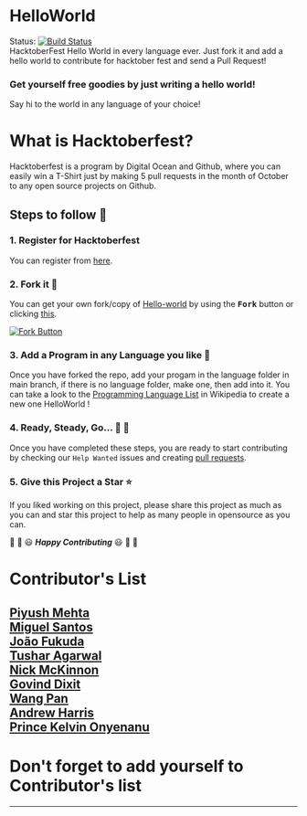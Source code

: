 # HelloWorld
Status: [![Build Status](https://travis-ci.com/piyush97/HelloWorld.svg?branch=master)](https://travis-ci.com/piyush97/HelloWorld)
<br/>
HacktoberFest Hello World in every language ever.
Just fork it and add a hello world to contribute for hacktober fest and send a Pull Request!

### Get yourself free goodies by just writing a hello world!
Say hi to the world in any language of your choice!


# What is Hacktoberfest?
Hacktoberfest is a program by Digital Ocean and Github, where you can easily win a T-Shirt just by making 5 pull requests in the month of October to any open source projects on Github.

## Steps to follow :scroll:

### 1. Register for Hacktoberfest
You can register from [here](https://hacktoberfest.digitalocean.com).

### 2. Fork it :fork_and_knife:

You can get your own fork/copy of [Hello-world](https://github.com/piyush97/HelloWorld) by using the <kbd><b>Fork</b></kbd></a> button or clicking [this](https://github.com/piyush97/HelloWorld/).

 [![Fork Button](https://help.github.com/assets/images/help/repository/fork_button.jpg)](https://github.com/piyush97/HelloWorld)

### 3. Add a Program in any Language you like :rabbit2:
Once you have forked the repo, add your progam in the language folder in 
main branch, if there is no language folder, make one, then add into it.
You can take a look to the [Programming Language List](https://en.wikipedia.org/wiki/List_of_programming_languages) in Wikipedia to create a new one HelloWorld !

### 4. Ready, Steady, Go... :turtle: :rabbit2:

Once you have completed these steps, you are ready to start contributing 
by checking our `Help Wanted` issues and creating [pull requests](https://github.com/piyush97/HelloWorld/pulls).

### 5. Give this Project a Star :star:

If you liked working on this project, please share this project as much 
as you can and star this project to help as many people in opensource as you can.


:tada: :confetti_ball: :smiley: _**Happy Contributing**_ :smiley: :confetti_ball: :tada:


# Contributor's List
[Piyush Mehta](https://github.com/piyush97)
<br/>
[Miguel Santos](https://github.com/Cotemero)
<br/>
[João Fukuda](https://github.com/JoaoFukuda)
<br/>
[Tushar Agarwal](https://github.com/niftytushar)
<br/>
[Nick McKinnon](https://github.com/nickinnon)
<br/>
[Govind Dixit](https://github.com/GOVINDDIXIT)
<br/>
[Wang Pan](https://github.com/giantpanpan)
<br/>
[Andrew Harris](https://github.com/didrio)
<br/>
[Prince Kelvin Onyenanu](https://github.com/madewithkode)
<br/>
-----
# Don't forget to add yourself to Contributor's list
-----
